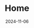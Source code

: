 ---
title: Home
date: 2024-11-06

type: landing

sections:
  - block: slider
    content:
      slides:
      - title: Tabbre’s mission is to solve the climate crisis and help end global poverty
        content: Find out how we are doing this ....
        align: center
        background:
          image:
            filename: orange-solar-rafts.webp
            filters:
              brightness: 0.7
          position: right
          color: '#666'
      - title: TABB and BRE
        content: 'An energy backed cryptocurrency based economy'
        align: left
        background:
          image:
            filename: energyIsTheUlimateCurrency.webp
            filters:
              brightness: 0.7
          position: center
          color: '#555'
      - title: 'Oceanic solar farms to produce all the energy the world needs'
        content: 'Cheap renwable energy at a global scale'
        align: right
        background:
          image:
            filename: solarDawn.webp
            filters:
              brightness: 0.5
          position: center
          color: '#444'
      - title: 'A global universal basic income'
        content: 'Helping to end global poverty'
        align: right
        background:
          image:
            filename: The-climate-crowd.webp
            filters:
              brightness: 0.5
          position: center
          color: '#333'
        link:
          icon: fa-users
          icon_pack: fas
          text: Join Us
          url: ../contact/
    design:
      # Slide height is automatic unless you force a specific height (e.g. '400px')
      slide_height: ''
      is_fullscreen: true
      # Automatically transition through slides?
      loop: false
      # Duration of transition between slides (in ms)
      interval: 2000
---
